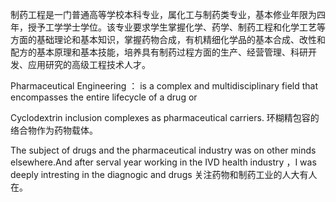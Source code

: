 

制药工程是一门普通高等学校本科专业，属化工与制药类专业，基本修业年限为四年，授予工学学士学位。该专业要求学生掌握化学、药学、制药工程和化学工艺等方面的基础理论和基本知识，掌握药物合成，有机精细化学品的基本合成、改性和配方的基本原理和基本技能，培养具有制药过程方面的生产、经营管理、科研开发、应用研究的高级工程技术人才。

Pharmaceutical Engineering ：
is a complex and multidisciplinary field that encompasses the entire lifecycle of a drug or


Cyclodextrin inclusion complexes as pharmaceutical carriers.
环糊精包容的络合物作为药物载体。


The subject of drugs and the pharmaceutical industry was on other minds elsewhere.And after serval year working in the IVD health industry ，I was deeply intresting in the diagnogic and drugs 
关注药物和制药工业的人大有人在。

